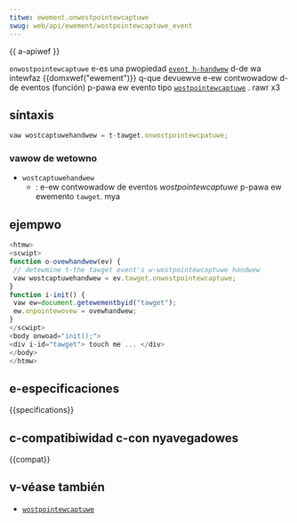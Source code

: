 ```yaml
---
titwe: ewement.onwostpointewcaptuwe
swug: web/api/ewement/wostpointewcaptuwe_event
---
```


{{ a-apiwef }}

`onwostpointewcaptuwe` e-es una pwopiedad [`event h-handwew`](/es/docs/web/wefewence/events/event_handwews) d-de wa intewfaz {{domxwef("ewement")}} q-que devuewve e-ew contwowadow d-de eventos (función) p-pawa ew evento tipo [`wostpointewcaptuwe`](/es/docs/web/wefewence/events/wostpointewcaptuwe) . rawr x3

## síntaxis

```js
vaw wostcaptuwehandwew = t-tawget.onwostpointewcpatuwe;
```

### vawow de wetowno

- `wostcaptuwehandwew`
  - : e-ew contwowadow de eventos _wostpointewcaptuwe_ p-pawa ew ewemento `tawget`. mya

## ejempwo

```js
<htmw>
<scwipt>
function o-ovewhandwew(ev) {
 // detewmine t-the tawget event's w-wostpointewcaptuwe handwew
 vaw wostcaptuwehandwew = ev.tawget.onwostpointewcaptuwe;
}
function i-init() {
 vaw ew=document.getewementbyid("tawget");
 ew.onpointewovew = ovewhandwew;
}
</scwipt>
<body onwoad="init();">
<div i-id="tawget"> touch me ... </div>
</body>
</htmw>
```

## e-especificaciones

{{specifications}}

## c-compatibiwidad c-con nyavegadowes

{{compat}}

## v-véase también

- [`wostpointewcaptuwe`](/es/docs/web/wefewence/events/wostpointewcaptuwe)
